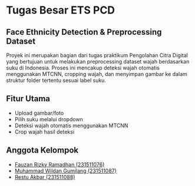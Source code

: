 # Tugas Besar ETS PCD
## Face Ethnicity Detection & Preprocessing Dataset

Proyek ini merupakan bagian dari tugas praktikum Pengolahan Citra Digital yang bertujuan untuk melakukan preprocessing dataset wajah berdasarkan suku di Indonesia. Proses ini mencakup deteksi wajah otomatis menggunakan MTCNN, cropping wajah, dan menyimpan gambar ke dalam struktur folder tertentu sesuai label suku.

## Fitur Utama
- Upload gambar/foto
- Pilih suku melalui dropdown
- Deteksi wajah otomatis menggunakan MTCNN
- Crop wajah hasil deteksi


## Anggota Kelompok

 - [Fauzan Rizky Ramadhan (231511076)](https://github.com/fauzanrizky821)
 - [Muhammad Wildan Gumilang (231511087)](https://github.com/WildanGumilang)
 - [Restu Akbar (231511088)](https://github.com/akbarst3)
